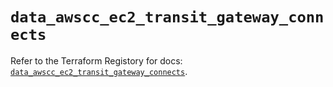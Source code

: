 # `data_awscc_ec2_transit_gateway_connects`

Refer to the Terraform Registory for docs: [`data_awscc_ec2_transit_gateway_connects`](https://registry.terraform.io/providers/hashicorp/awscc/0.70.0/docs/data-sources/ec2_transit_gateway_connects).
